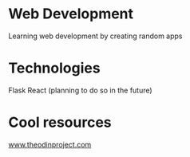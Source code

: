 # Web Development
Learning web development by creating random apps  

# Technologies
Flask
React (planning to do so in the future)

# Cool resources
www.theodinproject.com
